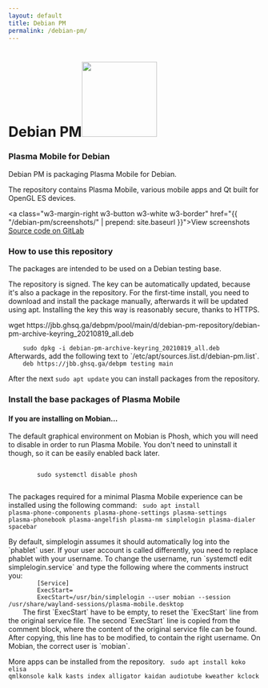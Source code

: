 ```yaml
---
layout: default
title: Debian PM
permalink: /debian-pm/
---
```


<div class="w3-center">
	<h1>Debian PM<img height="150" class="w3-margin" src="{{ "/img/debian_pm_logo.svg" | prepend: site.baseurl }}" /></h1>
</div>

<div class="w3-container" markdown="1">

### Plasma Mobile for Debian
Debian PM is packaging Plasma Mobile for Debian.

The repository contains Plasma Mobile, various mobile apps and Qt built for OpenGL ES devices.

<a class="w3-margin-right w3-button w3-white w3-border" href="{{ "/debian-pm/screenshots/" | prepend: site.baseurl }}">View screenshots</a>
<a class="w3-margin-right w3-button w3-white w3-border" href="https://gitlab.com/debian-pm">Source code on GitLab</a>

### How to use this repository

The packages are intended to be used on a Debian testing base.

The repository is signed. The key can be automatically updated, because it's also a package in the repository. For the first-time install, you need to download and install the package manually, afterwards it will be updated using apt. Installing the key this way is reasonably secure, thanks to HTTPS.
<div class="w3-code notranslate">
	wget https://jbb.ghsq.ga/debpm/pool/main/d/debian-pm-repository/debian-pm-archive-keyring_20210819_all.deb
</div>
<code class="w3-code notranslate">
	sudo dpkg -i debian-pm-archive-keyring_20210819_all.deb
</code>
Afterwards, add the following text to `/etc/apt/sources.list.d/debian-pm.list`.
<code class="w3-code notranslate">
	deb https://jbb.ghsq.ga/debpm testing main
</code>

After the next `sudo apt update` you can install packages from the repository.

<!-- If your device only supports OpenGL ES, like the Pine Phone does, you may want to install the `debian-pm-repository` package, which configures apt to always install Qt from the debian-pm repository, instead of installing from debian -->

### Install the base packages of Plasma Mobile

<div class="w3-panel w3-pale-yellow w3-border">
	<h4>If you are installing on Mobian…</h4>
	<p>The default graphical environment on Mobian is Phosh, which you will need to disable in order to run Plasma Mobile. You don't need to uninstall it though, so it can be easily enabled back later.</p>
	<code class="w3-code notranslate">
		sudo systemctl disable phosh
	</code>
</div>

The packages required for a minimal Plasma Mobile experience can be installed using the following command:
<code class="w3-code notranslate">
	sudo apt install plasma-phone-components plasma-phone-settings plasma-settings plasma-phonebook plasma-angelfish plasma-nm simplelogin plasma-dialer spacebar
</code>

<div class="w3-panel w3-pale-yellow w3-border" markdown="1">
By default, simplelogin assumes it should automatically log into the `phablet` user.
If your user account is called differently, you need to replace phablet with your username.
To change the username, run `systemctl edit simplelogin.service` and type the following where the comments instruct you:
	<code class="w3-code notranslate">
		[Service]
		ExecStart=
		ExecStart=/usr/bin/simplelogin --user mobian --session /usr/share/wayland-sessions/plasma-mobile.desktop
	</code>
The first `ExecStart` have to be empty, to reset the `ExecStart` line from the original service file.
The second `ExecStart` line is copied from the comment block, where the content of the original service file can be found.
After copying, this line has to be modified, to contain the right username.
On Mobian, the correct user is `mobian`.
</div>

More apps can be installed from the repository.
<code class="w3-code notranslate">
        sudo apt install koko elisa qmlkonsole kalk kasts index alligator kaidan audiotube kweather kclock
</code>

</div>
